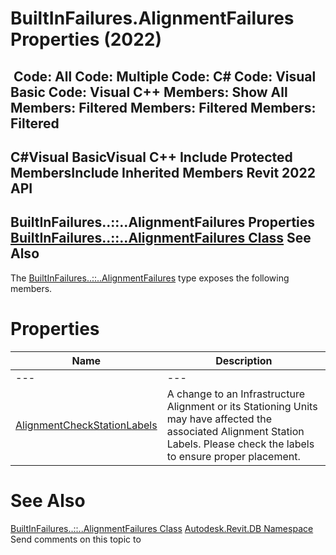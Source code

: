 # BuiltInFailures.AlignmentFailures Properties (2022)

﻿
 Code: All Code: Multiple Code: C# Code: Visual Basic Code: Visual C++  Members: Show All Members: Filtered Members: Filtered Members: Filtered   
---  
C#Visual BasicVisual C++
Include Protected MembersInclude Inherited Members
Revit 2022 API  
---  
BuiltInFailures..::..AlignmentFailures Properties  
[BuiltInFailures..::..AlignmentFailures Class](3cc426b3-e4e1-dbe8-1130-9a79c9541bfa.md "BuiltInFailures.AlignmentFailures Class") See Also  
---  
The [BuiltInFailures..::..AlignmentFailures](3cc426b3-e4e1-dbe8-1130-9a79c9541bfa.md "BuiltInFailures.AlignmentFailures Class") type exposes the following members.
# Properties
| Name | Description |
| --- | --- |
| --- | --- | --- |
| [AlignmentCheckStationLabels](8b6b2e80-a817-5c50-30dd-d58feb07bef5.md "AlignmentCheckStationLabels Property") | A change to an Infrastructure Alignment or its Stationing Units may have affected the associated Alignment Station Labels. Please check the labels to ensure proper placement. |

# See Also
[BuiltInFailures..::..AlignmentFailures Class](3cc426b3-e4e1-dbe8-1130-9a79c9541bfa.md "BuiltInFailures.AlignmentFailures Class")
[Autodesk.Revit.DB Namespace](87546ba7-461b-c646-cbb1-2cb8f5bff8b2.md "Autodesk.Revit.DB Namespace")
Send comments on this topic to 